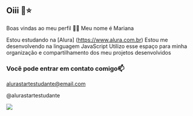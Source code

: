 ## Oiii 🌻⭐

Boas vindas ao meu perfil 💜💜
Meu nome é Mariana 

Estou estudando na [Alura] (https://www.alura.com.br)
Estou me desenvolvendo na linguagem JavaScript
Utilizo esse espaço para minha organização e compartilhamento dos meu projetos desenvolvidos

### Você pode entrar em contato comigo📫

alurastartestudante@email.com

@alurastartestudante

![](https://media1.tenor.com/m/X2kTPUWoWTIAAAAC/my-little-pony-my-little-pony-friendship-is-magic.gif)

